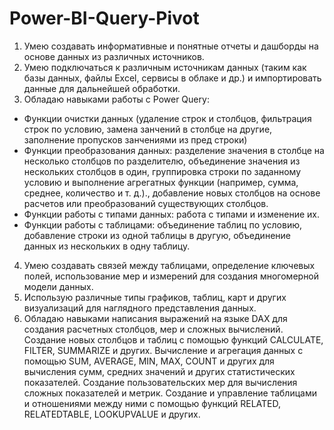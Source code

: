 # Power-BI-Query-Pivot
1. Умею создавать информативные и понятные отчеты и дашборды на основе данных из различных источников.
2. Умею подключаться к различным источникам данных (таким как базы данных, файлы Excel, сервисы в облаке и др.) и импортировать данные для дальнейшей обработки.
3. Обладаю навыками работы с Power Query:
- Функции очистки данных (удаление строк и столбцов, фильтрация строк по условию, замена занчений в столбце на другие,  заполнение пропусков занчениями из пред строки) 
- Функции преобразования данных: разделение значения в столбце на несколько столбцов по разделителю, объединение значения из нескольких столбцов в один, группировка строки по заданному условию и выполнение агрегатных функции (например, сумма, среднее, количество и т. д.)., добавление новых столбцов на основе расчетов или преобразований существующих столбцов.
- Функции работы с типами данных: работа с типами и изменение их. 
- Функции работы с таблицами: объединение таблиц по условию, добавление строки из одной таблицы в другую, объединение данных из нескольких в одну таблицу. 
4. Умею создавать связей между таблицами, определение ключевых полей, использование мер и измерений для создания многомерной модели данных.
5. Использую различные типы графиков, таблиц, карт и других визуализаций для наглядного представления данных.
6. Обладаю навыками написания выражений на языке DAX для создания расчетных столбцов, мер и сложных вычислений. Создание новых столбцов и таблиц с помощью функций CALCULATE, FILTER, SUMMARIZE и других. Вычисление и агрегация данных с помощью SUM, AVERAGE, MIN, MAX, COUNT и других для вычисления сумм, средних значений и других статистических показателей. Создание пользовательских мер для вычисления сложных показателей и метрик. Создание и управление таблицами и отношениями между ними с помощью функций RELATED, RELATEDTABLE, LOOKUPVALUE и других.
